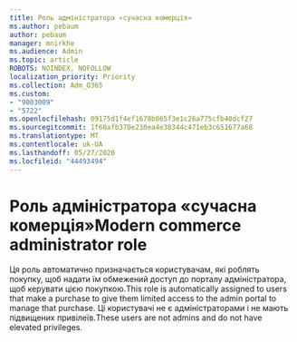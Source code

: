```yaml
---
title: Роль адміністратора «сучасна комерція»
ms.author: pebaum
author: pebaum
manager: mnirkhe
ms.audience: Admin
ms.topic: article
ROBOTS: NOINDEX, NOFOLLOW
localization_priority: Priority
ms.collection: Adm_O365
ms.custom:
- "9003009"
- "5722"
ms.openlocfilehash: 09175d1f4ef1678b865f3e1c26a775cfb40dcf27
ms.sourcegitcommit: 1f60afb370e230ea4e30344c471eb3c651677a68
ms.translationtype: MT
ms.contentlocale: uk-UA
ms.lasthandoff: 05/27/2020
ms.locfileid: "44493494"
---
```

# <a name="modern-commerce-administrator-role"></a><span data-ttu-id="07605-102">Роль адміністратора «сучасна комерція»</span><span class="sxs-lookup"><span data-stu-id="07605-102">Modern commerce administrator role</span></span>

<span data-ttu-id="07605-103">Ця роль автоматично призначається користувачам, які роблять покупку, щоб надати їм обмежений доступ до порталу адміністратора, щоб керувати цією покупкою.</span><span class="sxs-lookup"><span data-stu-id="07605-103">This role is automatically assigned to users that make a purchase to give them limited access to the admin portal to manage that purchase.</span></span> <span data-ttu-id="07605-104">Ці користувачі не є адміністраторами і не мають підвищених привілеїв.</span><span class="sxs-lookup"><span data-stu-id="07605-104">These users are not admins and do not have elevated privileges.</span></span>
